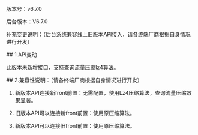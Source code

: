 <p>版本号：v6.7.0</p>
<p>后台版本：V6.7.0</p>
<p>补充变更说明：（后台系统兼容线上旧版本API接入，请各终端厂商根据自身情况进行开发）</p>
<span class="anchor" id="cfc7d97b-ee53-4914-b3e8-d9590bee99ba"></span>
## 1.API变动
<p>此版本未新增接口，支持查询流量压缩lz4算法。</p>
<span class="anchor" id="d0613299-f4da-4ebc-9d15-96277384d73d"></span>
## 2.兼容性说明：（请各终端厂商根据自身情况进行开发）
<ol>
<li><p>新版本API连接新front前置：无需配置，使用Lz4压缩算法，查询流量压缩效果显著。</p></li>
<li><p>旧版本API可以连接新front前置：使用原压缩算法。</p></li>
<li><p>新版本API可以连接旧front前置：使用原压缩算法。</p></li>
</ol>
